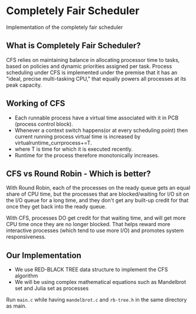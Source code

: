 # Completely Fair Scheduler
Implementation of the completely fair scheduler

## What is Completely Fair Scheduler?
CFS relies on maintaining balance in allocating processor time to tasks, based on policies and dynamic priorities assigned per task. Process scheduling under CFS is implemented under the premise that it has an "ideal, precise multi-tasking CPU," that equally powers all processes at its peak capacity.


## Working of CFS
* Each runnable process have a virtual time associated with it in PCB (process control block).
* Whenever a context switch happens(or at every scheduling point) then current running process virtual time is increased by virtualruntime_currprocess+=T.
* where T is time for which it is executed recently.
* Runtime for the process therefore monotonically increases.

## CFS vs Round Robin - Which is better?
With Round Robin, each of the processes on the ready queue gets an equal share of CPU time, but the processes that are blocked/waiting for I/O sit on the I/O queue for a long time, and they don't get any built-up credit for that once they get back into the ready queue.

With CFS, processes DO get credit for that waiting time, and will get more CPU time once they are no longer blocked. That helps reward more interactive processes (which tend to use more I/O) and promotes system responsiveness.

## Our Implementation
* We use RED-BLACK TREE data structure to implement the CFS algorithm
* We will be using complex mathematical equations such as Mandelbrot set and Julia set as processes

Run ```main.c``` while having ```mandelbrot.c``` and ```rb-tree.h``` in the same directory as main.
